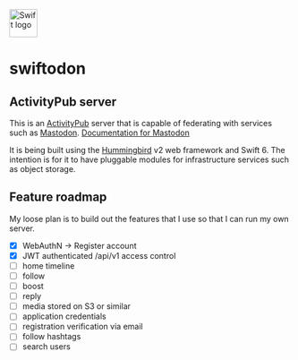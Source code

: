 <picture>
  <source media="(prefers-color-scheme: dark)" srcset="https://www.swift.org/assets/images/swift~dark.svg">
  <img src="https://www.swift.org/assets/images/swift.svg" alt="Swift logo" height="50">
</picture>

# swiftodon

## ActivityPub server
This is an [ActivityPub](https://www.w3.org/TR/activitypub/#social-web-working-group) server that is capable of federating with 
services such as [Mastodon](https://mastodon.social/about). [Documentation for Mastodon](https://docs.joinmastodon.org)

It is being built using the [Hummingbird](https://hummingbird.codes) v2 web framework and Swift 6. The intention is for it to have pluggable modules for 
infrastructure services such as object storage.

## Feature roadmap
My loose plan is to build out the features that I use so that I can run my own server.

 - [x] WebAuthN -> Register account
 - [x] JWT authenticated /api/v1 access control
 - [ ] home timeline
 - [ ] follow
 - [ ] boost
 - [ ] reply
 - [ ] media stored on S3 or similar
 - [ ] application credentials 
 - [ ] registration verification via email
 - [ ] follow hashtags
 - [ ] search users
